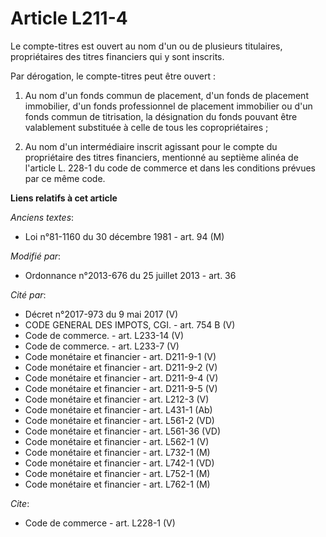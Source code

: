 # Article L211-4

Le compte-titres est ouvert au nom d'un ou de plusieurs titulaires, propriétaires des titres financiers qui y sont inscrits. 

Par dérogation, le compte-titres peut être ouvert : 

1. Au nom d'un fonds commun de placement, d'un fonds de placement immobilier, d'un fonds professionnel de placement
immobilier ou d'un fonds commun de titrisation, la désignation du fonds pouvant être valablement substituée à celle de tous
les copropriétaires ; 

2. Au nom d'un intermédiaire inscrit agissant pour le compte du propriétaire des titres financiers, mentionné au septième
alinéa de l'article L. 228-1 du code de commerce et dans les conditions prévues par ce même code.

**Liens relatifs à cet article**

_Anciens textes_:

  - Loi n°81-1160 du 30 décembre 1981 - art. 94 (M)

_Modifié par_:

  - Ordonnance n°2013-676 du 25 juillet 2013 - art. 36

_Cité par_:

  - Décret n°2017-973 du 9 mai 2017 (V)
  - CODE GENERAL DES IMPOTS, CGI. - art. 754 B (V)
  - Code de commerce. - art. L233-14 (V)
  - Code de commerce. - art. L233-7 (V)
  - Code monétaire et financier - art. D211-9-1 (V)
  - Code monétaire et financier - art. D211-9-2 (V)
  - Code monétaire et financier - art. D211-9-4 (V)
  - Code monétaire et financier - art. D211-9-5 (V)
  - Code monétaire et financier - art. L212-3 (V)
  - Code monétaire et financier - art. L431-1 (Ab)
  - Code monétaire et financier - art. L561-2 (VD)
  - Code monétaire et financier - art. L561-36 (VD)
  - Code monétaire et financier - art. L562-1 (V)
  - Code monétaire et financier - art. L732-1 (M)
  - Code monétaire et financier - art. L742-1 (VD)
  - Code monétaire et financier - art. L752-1 (M)
  - Code monétaire et financier - art. L762-1 (M)

_Cite_:

  - Code de commerce - art. L228-1 (V)
